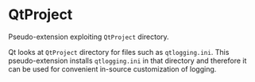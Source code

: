 # QtProject

Pseudo-extension exploiting `QtProject` directory.

Qt looks at `QtProject` directory for files such as `qtlogging.ini`. This pseudo-extension installs `qtlogging.ini` in that
directory and therefore it can be used for convenient in-source customization of logging.
